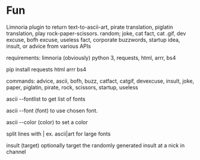 # Fun
Limnoria plugin to return text-to-ascii-art, pirate translation, piglatin translation, play rock-paper-scissors. random; joke, cat fact, cat .gif, dev excuse, bofh excuse, useless fact, corporate buzzwords, startup idea, insult, or advice from various APIs


requirements: limnoria (obviously) python 3, requests, html, arrr, bs4


pip install requests html arrr bs4


commands: advice, ascii, bofh, buzz, catfact, catgif, devexcuse, insult, joke, paper, piglatin, pirate, rock, scissors, startup, useless


ascii --fontlist to get list of fonts

ascii --font (font) to use chosen font.

ascii --color (color) to set a color

split lines with | ex. ascii|art for large fonts
  

insult (target) optionally target the randomly generated insult at a nick in channel

